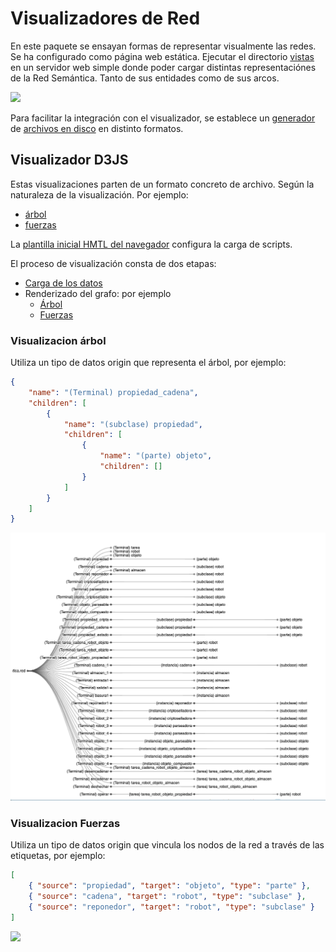 # Visualizadores de Red

En este paquete se ensayan formas de representar visualmente las redes. Se ha configurado como página web estática. Ejecutar el directorio [vistas](.) en un servidor web simple donde poder cargar distintas representaciónes de la Red Semántica. Tanto de sus entidades como de sus arcos.

![](vistas.png)

Para facilitar la integración con el visualizador, se establece un [generador](../exportador-red.ts) de [archivos en disco](./d3/files/) en distinto formatos. 

## Visualizador D3JS

Estas visualizaciones parten de un formato concreto de archivo. Según la naturaleza de la visualización. Por ejemplo:

- [árbol](./d3/files/arbol.json)
- [fuerzas](./d3/files/red.json)

La [plantilla inicial HMTL del navegador](./d3/index.html) configura la carga de scripts.

El proceso de visualización consta de dos etapas:

- [Carga de los datos](./d3/index.js)
- Renderizado del grafo: por ejemplo
    - [Árbol](./d3/tree.js)
    - [Fuerzas](./d3/force-graph.js)

### Visualizacion árbol

Utiliza un tipo de datos origin que representa el árbol, por ejemplo:

```json
{
    "name": "(Terminal) propiedad_cadena",
    "children": [
        {
            "name": "(subclase) propiedad",
            "children": [
                {
                    "name": "(parte) objeto",
                    "children": []
                }
            ]
        }
    ]
}
```

![](./docs/red-tree-grafo.png)

### Visualizacion Fuerzas

Utiliza un tipo de datos origin que vincula los nodos de la red a través de las etiquetas, por ejemplo:

```json
[
    { "source": "propiedad", "target": "objeto", "type": "parte" },
    { "source": "cadena", "target": "robot", "type": "subclase" },
    { "source": "reponedor", "target": "robot", "type": "subclase" }
]
``````

![](./docs/red-fuerza-grafo.png)